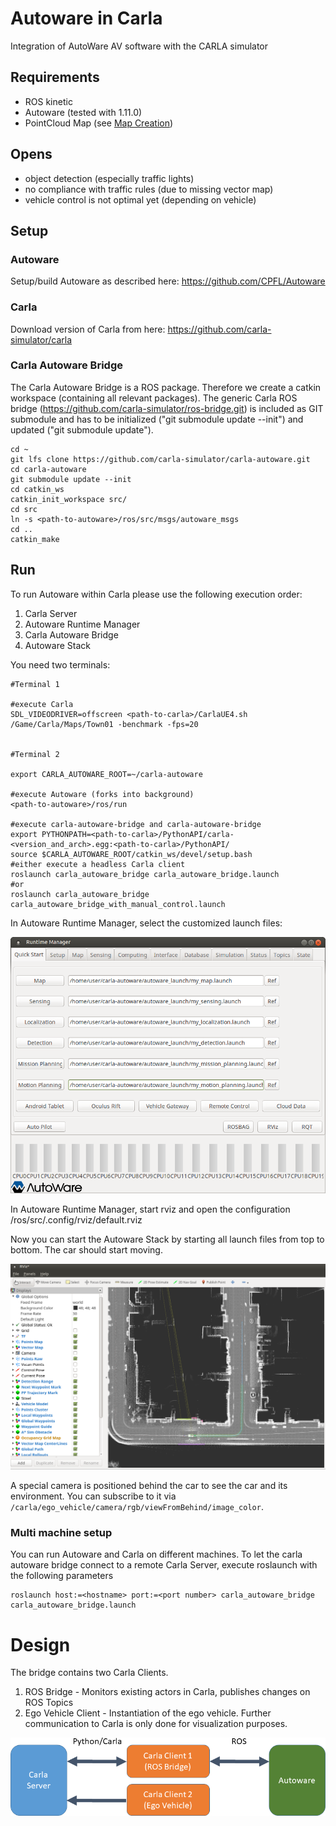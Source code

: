 # Autoware in Carla
Integration of AutoWare AV software with the CARLA simulator

## Requirements

- ROS kinetic
- Autoware (tested with 1.11.0)
- PointCloud Map (see [Map Creation](docs/map_creation.md))


## Opens

- object detection (especially traffic lights)
- no compliance with traffic rules (due to missing vector map)
- vehicle control is not optimal yet (depending on vehicle)


## Setup

### Autoware

Setup/build Autoware as described here: https://github.com/CPFL/Autoware

### Carla

Download version of Carla from here: https://github.com/carla-simulator/carla


### Carla Autoware Bridge

The Carla Autoware Bridge is a ROS package. Therefore we create a catkin workspace (containing all relevant packages).
The generic Carla ROS bridge (https://github.com/carla-simulator/ros-bridge.git) is included as GIT submodule and 
has to be initialized ("git submodule update --init") and updated ("git submodule update").

    cd ~
    git lfs clone https://github.com/carla-simulator/carla-autoware.git
    cd carla-autoware
    git submodule update --init
    cd catkin_ws
    catkin_init_workspace src/
    cd src
    ln -s <path-to-autoware>/ros/src/msgs/autoware_msgs
    cd ..
    catkin_make

## Run

To run Autoware within Carla please use the following execution order:

1. Carla Server
2. Autoware Runtime Manager
3. Carla Autoware Bridge
4. Autoware Stack

You need two terminals:

    #Terminal 1

    #execute Carla
    SDL_VIDEODRIVER=offscreen <path-to-carla>/CarlaUE4.sh /Game/Carla/Maps/Town01 -benchmark -fps=20


    #Terminal 2

    export CARLA_AUTOWARE_ROOT=~/carla-autoware
    
    #execute Autoware (forks into background)
    <path-to-autoware>/ros/run

    #execute carla-autoware-bridge and carla-autoware-bridge
    export PYTHONPATH=<path-to-carla>/PythonAPI/carla-<version_and_arch>.egg:<path-to-carla>/PythonAPI/
    source $CARLA_AUTOWARE_ROOT/catkin_ws/devel/setup.bash
    #either execute a headless Carla client
    roslaunch carla_autoware_bridge carla_autoware_bridge.launch
    #or
    roslaunch carla_autoware_bridge carla_autoware_bridge_with_manual_control.launch

In Autoware Runtime Manager, select the customized launch files:

![Autoware Runtime Manager Settings](docs/images/autoware-runtime-manager-settings.png)

In Autoware Runtime Manager, start rviz and open the configuration <autoware-dir>/ros/src/.config/rviz/default.rviz

Now you can start the Autoware Stack by starting all launch files from top to bottom. The car should start moving.

![Autoware Runtime Manager Settings](docs/images/autoware-rviz-carla-town01-running.png)


A special camera is positioned behind the car to see the car and its environment.
You can subscribe to it via ```/carla/ego_vehicle/camera/rgb/viewFromBehind/image_color```.

### Multi machine setup

You can run Autoware and Carla on different machines. 
To let the carla autoware bridge connect to a remote Carla Server, execute roslaunch with the following parameters

    roslaunch host:=<hostname> port:=<port number> carla_autoware_bridge carla_autoware_bridge.launch



# Design

The bridge contains two Carla Clients.

1. ROS Bridge - Monitors existing actors in Carla, publishes changes on ROS Topics
2. Ego Vehicle Client - Instantiation of the ego vehicle. Further communication to Carla is only done for visualization purposes.

![Design Overview](docs/images/design.png)
